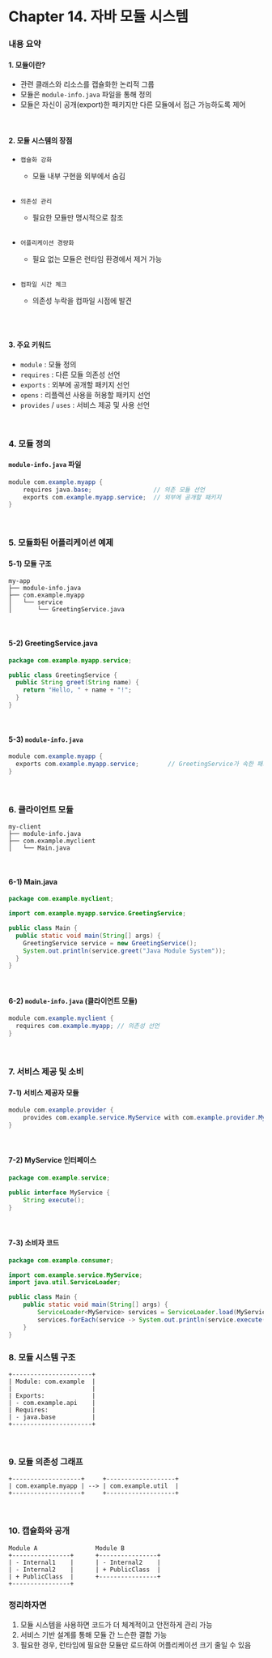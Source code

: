 # Chapter 14. 자바 모듈 시스템

### 내용 요약 <br>
#### 1. 모듈이란?
- 관련 클래스와 리소스를 캡슐화한 논리적 그룹
- 모듈은 `module-info.java` 파일을 통해 정의
- 모듈은 자신이 공개(export)한 패키지만 다른 모듈에서 접근 가능하도록 제어

<br>

#### 2. 모듈 시스템의 장점
- `캡슐화 강화`
    - 모듈 내부 구현을 외부에서 숨김 <br><br>

- `의존성 관리`
    - 필요한 모듈만 명시적으로 참조 <br><br>

- `어플리케이션 경량화`
    - 필요 없는 모듈은 런타임 환경에서 제거 가능 <br><br>

- `컴파일 시간 체크`
  - 의존성 누락을 컴파일 시점에 발견 <br><br>


<br>

#### 3. 주요 키워드
- `module` : 모듈 정의
- `requires` : 다른 모듈 의존성 선언
- `exports` : 외부에 공개할 패키지 선언
- `opens` : 리플렉션 사용을 허용할 패키지 선언
- `provides` / `uses` : 서비스 제공 및 사용 선언

<br>


### 4. 모듈 정의
#### `module-info.java` 파일
```java
module com.example.myapp {
    requires java.base;                 // 의존 모듈 선언
    exports com.example.myapp.service;  // 외부에 공개할 패키지
}
```

<br>

### 5. 모듈화된 어플리케이션 예제
#### 5-1) 모듈 구조
```text
my-app
├── module-info.java
├── com.example.myapp
│   └── service
│       └── GreetingService.java
```

<br>


#### 5-2) GreetingService.java
```java
package com.example.myapp.service;

public class GreetingService {
  public String greet(String name) {
    return "Hello, " + name + "!";
  }
}
```

<br>

#### 5-3) `module-info.java`
```java
module com.example.myapp {
  exports com.example.myapp.service;        // GreetingService가 속한 패키지를 외부에 공개
}
```

<br>

### 6. 클라이언트 모듈
```text
my-client
├── module-info.java
├── com.example.myclient
│   └── Main.java
```

<br>

#### 6-1) Main.java
```java
package com.example.myclient;

import com.example.myapp.service.GreetingService;

public class Main {
  public static void main(String[] args) {
    GreetingService service = new GreetingService();
    System.out.println(service.greet("Java Module System"));
  }
}
```

<br>

#### 6-2) `module-info.java` (클라이언트 모듈)
```java
module com.example.myclient {
  requires com.example.myapp; // 의존성 선언
}
```

<br>


### 7. 서비스 제공 및 소비
#### 7-1) 서비스 제공자 모듈
```java
module com.example.provider {
    provides com.example.service.MyService with com.example.provider.MyServiceImpl;
}
```

<br>

#### 7-2) MyService 인터페이스
```java
package com.example.service;

public interface MyService {
    String execute();
}
```

<br>

#### 7-3) 소비자 코드
```java
package com.example.consumer;

import com.example.service.MyService;
import java.util.ServiceLoader;

public class Main { 
    public static void main(String[] args) {
        ServiceLoader<MyService> services = ServiceLoader.load(MyService.class);
        services.forEach(service -> System.out.println(service.execute()));
    }
}
```

### 8. 모듈 시스템 구조
```text
+----------------------+
| Module: com.example  |
|                      |
| Exports:             |
| - com.example.api    |
| Requires:            |
| - java.base          |
+----------------------+
```

<br>

### 9. 모듈 의존성 그래프
```text
+-------------------+     +-------------------+
| com.example.myapp | --> | com.example.util  |
+-------------------+     +-------------------+
```

<br>

### 10. 캡슐화와 공개
```text
Module A                Module B
+----------------+      +----------------+
| - Internal1    |      | - Internal2    |
| - Internal2    |      | + PublicClass  |
| + PublicClass  |      +----------------+
+----------------+
```


### 정리하자면
1. 모듈 시스템을 사용하면 코드가 더 체계적이고 안전하게 관리 가능
2. 서비스 기반 설계를 통해 모듈 간 느슨한 결합 가능
3. 필요한 경우, 런타임에 필요한 모듈만 로드하여 어플리케이션 크기 줄일 수 있음